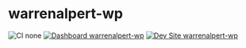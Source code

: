 # warrenalpert-wp

![CI none](https://img.shields.io/badge/ci-none-orange.svg)
[![Dashboard warrenalpert-wp](https://img.shields.io/badge/dashboard-warrenalpert_wp-yellow.svg)](https://dashboard.pantheon.io/sites/b865137e-0402-4d51-a243-2ea58eebe4cf#dev/code)
[![Dev Site warrenalpert-wp](https://img.shields.io/badge/site-warrenalpert_wp-blue.svg)](http://dev-warrenalpert-wp.pantheonsite.io/)